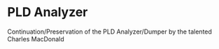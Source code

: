 # PLD Analyzer
 Continuation/Preservation of the PLD Analyzer/Dumper by the talented Charles MacDonald
